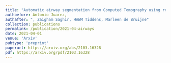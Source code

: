 ```yaml
---
title: "Automatic airway segmentation from Computed Tomography using robust and efficient 3-D convolutional neural networks"
authbefore: Antonio Juarez, 
authafter: ", Zaigham Saghir, HAWM Tiddens, Marleen de Bruijne"
collection: publications
permalink: /publication/2021-04-airways
date: 2021-04-01
venue: 'Arxiv'
pubtype: 'preprint'
paperurl: https://arxiv.org/abs/2103.16328
pdf: https://arxiv.org/pdf/2103.16328
---
```

